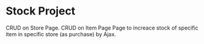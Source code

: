 # Stock Project
CRUD on Store Page.
CRUD on Item Page
Page to increace stock of specific item in specific store (as purchase) by Ajax.
